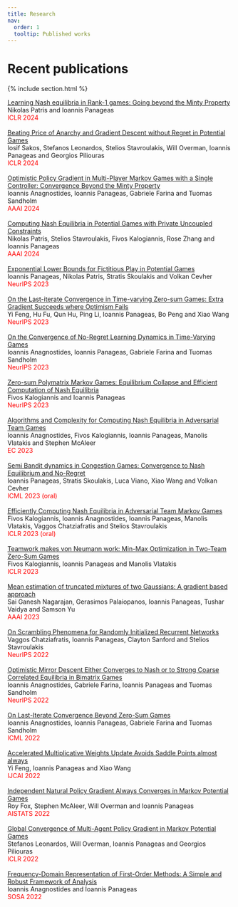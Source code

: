 ```yaml
---
title: Research
nav:
  order: 1
  tooltip: Published works
---
```


# <i class="fas fa-microscope"></i>Recent publications


{% include section.html %}
<div class="citation_title" align="left">
      <a href="https://goallabuci.github.io/research">
      Learning Nash equilibria in Rank-1 games: Going beyond the Minty Property
      </a>
    </div><div class="citation_authors truncate" align="left" tabindex="0">
      Nikolas Patris and Ioannis Panageas
    </div><div class="tags" data-link="https://arxiv.org/abs/2312.12067"><a class="tag" style="color:#ff0000">ICLR 2024</a></div>
<br>

<div class="citation_title" align="left">
      <a href="https://goallabuci.github.io/research">
      Beating Price of Anarchy and Gradient Descent without Regret in Potential Games
      </a>
    </div><div class="citation_authors truncate" align="left" tabindex="0">
      Iosif Sakos, Stefanos Leonardos, Stelios Stavroulakis, Will Overman, Ioannis Panageas and Georgios Piliouras
    </div><div class="tags" data-link="https://arxiv.org/abs/2312.12067"><a class="tag" style="color:#ff0000">ICLR 2024</a></div>
<br>

<div class="citation_title" align="left">
      <a href="https://goallabuci.github.io/research">
      Optimistic Policy Gradient in Multi-Player Markov Games with a Single Controller: Convergence Beyond the Minty Property
      </a>
    </div><div class="citation_authors truncate" align="left" tabindex="0">
      Ioannis Anagnostides, Ioannis Panageas, Gabriele Farina and Tuomas Sandholm
    </div><div class="tags" data-link="https://arxiv.org/abs/2312.12067"><a class="tag" style="color:#ff0000">AAAI 2024</a></div>
<br>

<div class="citation_title" align="left">
      <a href="https://goallabuci.github.io/research">
       Computing Nash Equilibria in Potential Games with Private Uncoupled Constraints
      </a>
    </div><div class="citation_authors truncate" align="left" tabindex="0">
      Nikolas Patris, Stelios Stavroulakis, Fivos Kalogiannis, Rose Zhang and Ioannis Panageas
    </div><div class="tags" data-link="https://goallabuci.github.io/research/"><a class="tag" style="color:#ff0000">AAAI 2024</a></div>
<br>

<div class="citation_title" align="left">
      <a href="https://arxiv.org/abs/2310.02387">
       Exponential Lower Bounds for Fictitious Play in Potential Games
      </a>
    </div><div class="citation_authors truncate" align="left" tabindex="0">
      Ioannis Panageas, Nikolas Patris, Stratis Skoulakis and Volkan Cevher
    </div><div class="tags" data-link="https://goallabuci.github.io/research/"><a class="tag" style="color:#ff0000">NeurIPS 2023</a></div>
<br>

<div class="citation_title" align="left">
      <a href="https://arxiv.org/abs/2310.02604">
        On the Last-iterate Convergence in Time-varying Zero-sum Games: Extra Gradient Succeeds where Optimism Fails
      </a>
    </div><div class="citation_authors truncate" align="left" tabindex="0">
      Yi Feng, Hu Fu, Qun Hu, Ping Li, Ioannis Panageas, Bo Peng and Xiao Wang
    </div><div class="tags" data-link="https://goallabuci.github.io/research/"><a class="tag" style="color:#ff0000">NeurIPS 2023</a></div>
<br>

<div class="citation_title" align="left">
      <a href="https://arxiv.org/abs/2301.11241">
       On the Convergence of No-Regret Learning Dynamics in Time-Varying Games 
      </a>
    </div><div class="citation_authors truncate" align="left" tabindex="0">
      Ioannis Anagnostides, Ioannis Panageas, Gabriele Farina and Tuomas Sandholm
    </div><div class="tags" data-link="https://goallabuci.github.io/research/"><a class="tag" style="color:#ff0000">NeurIPS 2023</a></div>
<br>

<div class="citation_title" align="left">
      <a href="https://arxiv.org/abs/2305.14329">
        Zero-sum Polymatrix Markov Games: Equilibrium Collapse and Efficient Computation of Nash Equilibria 
      </a>
    </div><div class="citation_authors truncate" align="left" tabindex="0">
      Fivos Kalogiannis and Ioannis Panageas
    </div><div class="tags" data-link="https://goallabuci.github.io/research/"><a class="tag" style="color:#ff0000">NeurIPS 2023</a></div>
<br>

<div class="citation_title" align="left">
      <a href="https://arxiv.org/abs/2301.02129">
        Algorithms and Complexity for Computing Nash Equilibria in Adversarial Team Games 
      </a>
    </div><div class="citation_authors truncate" align="left" tabindex="0">
      Ioannis Anagnostides, Fivos Kalogiannis, Ioannis Panageas, Manolis Vlatakis and Stephen McAleer
    </div><div class="tags" data-link="https://goallabuci.github.io/research/"><a class="tag" style="color:#ff0000">EC 2023</a></div>
<br>

<div class="citation_title" align="left">
      <a href="https://arxiv.org/abs/2306.15543">
        Semi Bandit dynamics in Congestion Games: Convergence to Nash Equilibrium and No-Regret 
      </a>
    </div><div class="citation_authors truncate" align="left" tabindex="0">
      Ioannis Panageas, Stratis Skoulakis, Luca Viano, Xiao Wang and Volkan Cevher
    </div><div class="tags" data-link="https://goallabuci.github.io/research/"><a class="tag" style="color:#ff0000">ICML 2023 (oral)</a></div>
<br>

<div class="citation_title" align="left">
      <a href="https://arxiv.org/abs/2208.02204">
        Efficiently Computing Nash Equilibria in Adversarial Team Markov Games 
      </a>
    </div><div class="citation_authors truncate" align="left" tabindex="0">
      Fivos Kalogiannis, Ioannis Anagnostides, Ioannis Panageas, Manolis Vlatakis, Vaggos Chatziafratis and Stelios Stavroulakis
    </div><div class="tags" data-link="https://goallabuci.github.io/research/"><a class="tag" style="color:#ff0000">ICLR 2023 (oral)</a></div>
<br>

<div class="citation_title" align="left">
      <a href="https://arxiv.org/abs/2111.04178">
       Teamwork makes von Neumann work: Min-Max Optimization in Two-Team Zero-Sum Games 
      </a>
    </div><div class="citation_authors truncate" align="left" tabindex="0">
      Fivos Kalogiannis, Ioannis Panageas and Manolis Vlatakis
    </div><div class="tags" data-link="https://goallabuci.github.io/research/"><a class="tag" style="color:#ff0000">ICLR 2023</a></div>    
<br>

<div class="citation_title" align="left">
      <a href="https://goallabuci.github.io/research/">
        Mean estimation of truncated mixtures of two Gaussians: A gradient based approach 
      </a>
    </div><div class="citation_authors truncate" align="left" tabindex="0">
      Sai Ganesh Nagarajan, Gerasimos Palaiopanos, Ioannis Panageas, Tushar Vaidya and Samson Yu
    </div><div class="tags" data-link="https://goallabuci.github.io/research/"><a class="tag" style="color:#ff0000">AAAI 2023</a></div>
<br>

<div class="citation_title" align="left">
      <a href="https://arxiv.org/abs/2210.05212">
      On Scrambling Phenomena for Randomly Initialized Recurrent Networks  
      </a>
    </div><div class="citation_authors truncate" align="left" tabindex="0">
      Vaggos Chatziafratis, Ioannis Panageas, Clayton Sanford and Stelios Stavroulakis
    </div><div class="tags" data-link="https://goallabuci.github.io/research/"><a class="tag" style="color:#ff0000">NeurIPS 2022</a></div>   
<br>

<div class="citation_title" align="left">
      <a href="https://arxiv.org/abs/2203.12074">
      Optimistic Mirror Descent Either Converges to Nash or to Strong Coarse Correlated Equilibria in Bimatrix Games  
      </a>
    </div><div class="citation_authors truncate" align="left" tabindex="0">
      Ioannis Anagnostides, Gabriele Farina, Ioannis Panageas and Tuomas Sandholm
    </div><div class="tags" data-link="https://goallabuci.github.io/research/"><a class="tag" style="color:#ff0000">NeurIPS 2022</a></div>    
<br>

<div class="citation_title" align="left">
      <a href="https://arxiv.org/abs/2203.12056">
      On Last-Iterate Convergence Beyond Zero-Sum Games  
      </a>
    </div><div class="citation_authors truncate" align="left" tabindex="0">
      Ioannis Anagnostides, Ioannis Panageas, Gabriele Farina and Tuomas Sandholm
    </div><div class="tags" data-link="https://goallabuci.github.io/research/"><a class="tag" style="color:#ff0000">ICML 2022</a></div>    
<br>

<div class="citation_title" align="left">
      <a href="https://arxiv.org/abs/2204.11407">
      Accelerated Multiplicative Weights Update Avoids Saddle Points almost always  
      </a>
    </div><div class="citation_authors truncate" align="left" tabindex="0">
      Yi Feng, Ioannis Panageas and Xiao Wang
    </div><div class="tags" data-link="https://goallabuci.github.io/research/"><a class="tag" style="color:#ff0000">IJCAI 2022</a></div>    
<br>

<div class="citation_title" align="left">
      <a href="https://arxiv.org/abs/2110.10614">
    Independent Natural Policy Gradient Always Converges in Markov Potential Games   
      </a>
    </div><div class="citation_authors truncate" align="left" tabindex="0">
      Roy Fox, Stephen McAleer, Will Overman and Ioannis Panageas
    </div><div class="tags" data-link="https://goallabuci.github.io/research/"><a class="tag" style="color:#ff0000">AISTATS 2022</a></div>    
<br>

<div class="citation_title" align="left">
      <a href="[https://arxiv.org/abs/2110.10614](https://arxiv.org/abs/2106.01969)">
Global Convergence of Multi-Agent Policy Gradient in Markov Potential Games  
      </a>
    </div><div class="citation_authors truncate" align="left" tabindex="0">
     Stefanos Leonardos, Will Overman, Ioannis Panageas and Georgios Piliouras
    </div><div class="tags" data-link="https://goallabuci.github.io/research/"><a class="tag" style="color:#ff0000">ICLR 2022</a></div>    
<br>

<div class="citation_title" align="left">
      <a href="https://arxiv.org/abs/2109.04603">
    Frequency-Domain Representation of First-Order Methods: A Simple and Robust Framework of Analysis    
      </a>
    </div><div class="citation_authors truncate" align="left" tabindex="0">
      Ioannis Anagnostides and Ioannis Panageas
    </div><div class="tags" data-link="https://goallabuci.github.io/research/"><a class="tag" style="color:#ff0000">SOSA 2022</a></div>    
<br>
